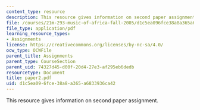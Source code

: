 ```yaml
---
content_type: resource
description: This resource gives information on second paper assignment.
file: /courses/21m-293-music-of-africa-fall-2005/d1c5ea096fce38a8a365a6833936ca42_paper2.pdf
file_type: application/pdf
learning_resource_types:
- Assignments
license: https://creativecommons.org/licenses/by-nc-sa/4.0/
ocw_type: OCWFile
parent_title: Assignments
parent_type: CourseSection
parent_uid: 74327d45-d00f-20d4-27e3-af295eb6dedb
resourcetype: Document
title: paper2.pdf
uid: d1c5ea09-6fce-38a8-a365-a6833936ca42
---
```

This resource gives information on second paper assignment.